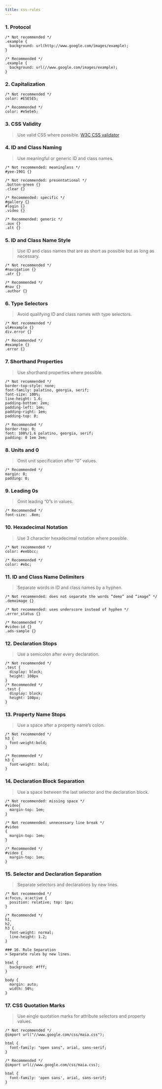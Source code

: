 ```yaml
---
title: css-rules
---
```



### 1. Protocol

```{.css}
/* Not recommended */
.example {
  background: url(http://www.google.com/images/example);
}

/* Recommended */
.example {
  background: url(//www.google.com/images/example);
}
```

### 2. Capitalization

```{.css}
/* Not recommended */
color: #E5E5E5;

/* Recommended */
color: #e5e5e5;
```

### 3. CSS Validity
> Use valid CSS where possible.
> [W3C CSS validator](http://jigsaw.w3.org/css-validator/)

### 4. ID and Class Naming
> Use meaningful or generic ID and class names.

```{.css}
/* Not recommended: meaningless */
#yee-1901 {}

/* Not recommended: presentational */
.button-green {}
.clear {}

/* Recommended: specific */
#gallery {}
#login {}
.video {}

/* Recommended: generic */
.aux {}
.alt {}
```

### 5. ID and Class Name Style
> Use ID and class names that are as short as possible but as long as necessary.

```{.css}
/* Not recommended */
#navigation {}
.atr {}

/* Recommended */
#nav {}
.author {}
```

### 6. Type Selectors
> Avoid qualifying ID and class names with type selectors.

```{.css}
/* Not recommended */
ul#example {}
div.error {}

/* Recommended */
#example {}
.error {}
```

### 7. Shorthand Properties
> Use shorthand properties where possible.

```{.css}
/* Not recommended */
border-top-style: none;
font-family: palatino, georgia, serif;
font-size: 100%;
line-height: 1.6;
padding-bottom: 2em;
padding-left: 1em;
padding-right: 1em;
padding-top: 0;

/* Recommended */
border-top: 0;
font: 100%/1.6 palatino, georgia, serif;
padding: 0 1em 2em;
```

### 8. Units and 0
> Omit unit specification after “0” values.

```{.css}
/* Recommended */
margin: 0;
padding: 0;
```

### 9. Leading 0s
> Omit leading “0”s in values.

```{.css}
/* Recommended */
font-size: .8em;
```

### 10. Hexadecimal Notation
> Use 3 character hexadecimal notation where possible.

```{.css}
/* Not recommended */
color: #eebbcc;

/* Recommended */
color: #ebc;
```

### 11. ID and Class Name Delimiters
> Separate words in ID and class names by a hyphen.

```{.css}
/* Not recommended: does not separate the words “demo” and “image” */
.demoimage {}

/* Not recommended: uses underscore instead of hyphen */
.error_status {}

/* Recommended */
#video-id {}
.ads-sample {}
```

### 12. Declaration Stops
> Use a semicolon after every declaration.

```{.css}
/* Not recommended */
.test {
  display: block;
  height: 100px
}
/* Recommended */
.test {
  display: block;
  height: 100px;
}
```

### 13. Property Name Stops
> Use a space after a property name’s colon.

```{.css}
/* Not recommended */
h3 {
  font-weight:bold;
}

/* Recommended */
h3 {
  font-weight: bold;
}
```

### 14. Declaration Block Separation
> Use a space between the last selector and the declaration block.

```{.css}
/* Not recommended: missing space */
#video{
  margin-top: 1em;
}

/* Not recommended: unnecessary line break */
#video
{
  margin-top: 1em;
}

/* Recommended */
#video {
  margin-top: 1em;
}
```

### 15. Selector and Declaration Separation
> Separate selectors and declarations by new lines.

```{.css}
/* Not recommended */
a:focus, a:active {
  position: relative; top: 1px;
}

/* Recommended */
h1,
h2,
h3 {
  font-weight: normal;
  line-height: 1.2;
}

### 16. Rule Separation
> Separate rules by new lines.

html {
  background: #fff;
}

body {
  margin: auto;
  width: 50%;
}
```

### 17. CSS Quotation Marks
> Use single quotation marks for attribute selectors and property values.

```{.css}
/* Not recommended */
@import url("//www.google.com/css/maia.css");

html {
  font-family: "open sans", arial, sans-serif;
}

/* Recommended */
@import url(//www.google.com/css/maia.css);

html {
  font-family: 'open sans', arial, sans-serif;
}
```
